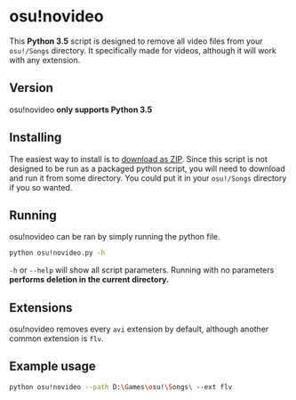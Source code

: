 # osu!novideo
This **Python 3.5** script is designed to remove all video files from your `osu!/Songs` directory.
It specifically made for videos, although it will work with any extension.

## Version
osu!novideo **only supports Python 3.5**

## Installing
The easiest way to install is to [download as ZIP][zip]. Since this script is not designed to be run as a
packaged python script, you will need to download and run it from some directory. You could put it in your 
`osu!/Songs` directory if you so wanted.

## Running
osu!novideo can be ran by simply running the python file.
```sh
python osu!novideo.py -h
```
`-h` or `--help` will show all script parameters. Running with no parameters **performs deletion in the current
directory.**

## Extensions
osu!novideo removes every `avi` extension by default, although another common extension is `flv`.

## Example usage
```sh
python osu!novideo --path D:\Games\osu!\Songs\ --ext flv
```


[zip]: https://github.com/PcBoy111/osu-novideo/archive/master.zip
